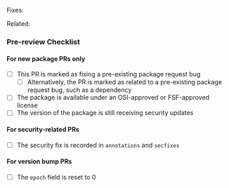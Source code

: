 <!---
Provide a short summary in the Title above. Examples of good PR titles:
* "ruby-3.1: new package"
* "haproxy: fix CVE-2014-123456"
-->

<!--
Please include references to any related issues. 
 -->

Fixes: 

Related: 

### Pre-review Checklist

<!--
This checklist is mostly useful as a reminder of small things that can easily be
forgotten – it is meant as a helpful tool rather than hoops to jump through.

At the moment of this PR you have the most information on what all the change
will affect, so please take the time to jot it down.

Put an `x` in all the items that apply, make notes next to any that haven't been
addressed, and remove any items that are not relevant to this PR.
-->

#### For new package PRs only

- [ ] This PR is marked as fixing a pre-existing package request bug
  - [ ] Alternatively, the PR is marked as related to a pre-existing package request bug, such as a dependency
- [ ] The package is available under an OSI-approved or FSF-approved license
- [ ] The version of the package is still receiving security updates

#### For security-related PRs

- [ ] The security fix is recorded in `annotations` and `secfixes`

#### For version bump PRs

- [ ] The `epoch` field is reset to 0
